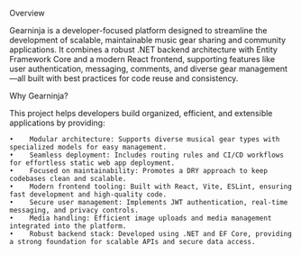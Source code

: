 Overview

Gearninja is a developer-focused platform designed to streamline the development of scalable, maintainable music gear sharing and community applications. It combines a robust .NET backend architecture with Entity Framework Core and a modern React frontend, supporting features like user authentication, messaging, comments, and diverse gear management—all built with best practices for code reuse and consistency.

Why Gearninja?

This project helps developers build organized, efficient, and extensible applications by providing:

	•	 Modular architecture: Supports diverse musical gear types with specialized models for easy management.
	•	 Seamless deployment: Includes routing rules and CI/CD workflows for effortless static web app deployment.
	•	 Focused on maintainability: Promotes a DRY approach to keep codebases clean and scalable.
	•	 Modern frontend tooling: Built with React, Vite, ESLint, ensuring fast development and high-quality code.
	•	 Secure user management: Implements JWT authentication, real-time messaging, and privacy controls.
	•	 Media handling: Efficient image uploads and media management integrated into the platform.
	•	 Robust backend stack: Developed using .NET and EF Core, providing a strong foundation for scalable APIs and secure data access.
